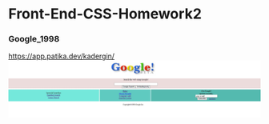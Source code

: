 # Front-End-CSS-Homework2
### Google_1998
https://app.patika.dev/kadergin/
![github](https://github.com/KaderErgin/CSS/blob/main/Front_End-CSS_Homework2/images/google.jpg)
